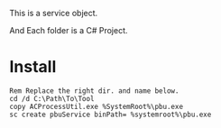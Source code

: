 This is a service object.

And Each folder is a C# Project.

Install
=============
```Batchfile
Rem Replace the right dir. and name below.
cd /d C:\Path\To\Tool
copy ACProcessUtil.exe %SystemRoot%\pbu.exe
sc create pbuService binPath= %systemroot%\pbu.exe
```
